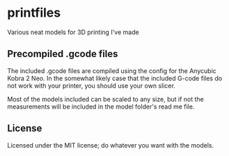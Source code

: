 # printfiles
Various neat models for 3D printing I've made

## Precompiled .gcode files
The included .gcode files are compiled using the config for the Anycubic Kobra 2 Neo. In the somewhat likely case that the included G-code files do not work with your printer, you should use your own slicer. 

Most of the models included can be scaled to any size, but if not the measurements will be included in the model folder's read me file.

## License
Licensed under the MIT license; do whatever you want with the models.